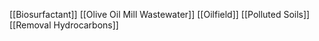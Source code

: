 [[Biosurfactant]]
[[Olive Oil Mill Wastewater]]
[[Oilfield]]
[[Polluted Soils]]
[[Removal Hydrocarbons]]
